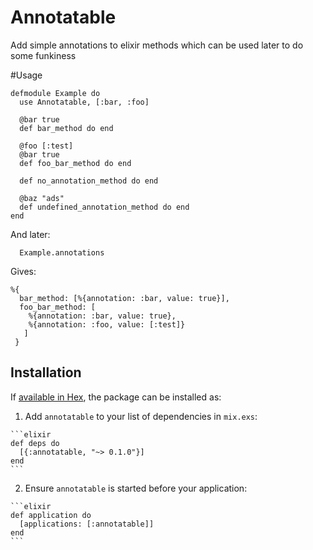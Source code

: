 # Annotatable

Add simple annotations to elixir methods which can be used later to do some funkiness

#Usage

```
defmodule Example do
  use Annotatable, [:bar, :foo]

  @bar true
  def bar_method do end

  @foo [:test]
  @bar true
  def foo_bar_method do end

  def no_annotation_method do end

  @baz "ads"
  def undefined_annotation_method do end
end

```

And later:

```
  Example.annotations
```

Gives:
```
%{
  bar_method: [%{annotation: :bar, value: true}],
  foo_bar_method: [
    %{annotation: :bar, value: true},
    %{annotation: :foo, value: [:test]}
   ]
 }
```


## Installation

If [available in Hex](https://hex.pm/docs/publish), the package can be installed as:

  1. Add `annotatable` to your list of dependencies in `mix.exs`:

    ```elixir
    def deps do
      [{:annotatable, "~> 0.1.0"}]
    end
    ```

  2. Ensure `annotatable` is started before your application:

    ```elixir
    def application do
      [applications: [:annotatable]]
    end
    ```
